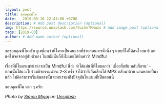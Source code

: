 ```yaml
---
layout: post
title: ขอบคุณพี่โม
date:   2019-03-16 22:43:08 +0700
description: # Add post description (optional)
img: https://source.unsplash.com/Yui5vfKHuzs # Add image post (optional)
tags: [2019-03]
author: # Add name author (optional)
---
```

ขอขอบคุณพี่โมครับ ดูเหมือนว่าพี่โมจะเป็นคนแรกที่ช่วยสอนการนั่งนิ่ง ๆ แบบที่ไม่ได้สนใจสมาธิ แต่แค่ให้จดจ่ออยู่กับตัวเอง ในสมัยนั้นก็ยังไม่เคยได้ยินคำว่า Mindful

เรื่องที่พี่โมมาแนะนำน่าจะเป็น Mindful นี่ล่ะ จำได้แม่นที่พี่โมบอกว่า 'เมื่อยก็ขยับ หลับก็กรน' - ตอนนั้นได้แวะไปร่วมกิจกรรมน่าจะ 2-3 ครั้ง จำได้ว่ายังอัดเสียงใส่ MP3 กลับมาด้วย นานหลายปีมาแล้ว ไม่คิดว่าการเริ่มต้นตรงนั้นจะพาเรามาถึงปัจจุบันในแบบที่เป็นตอนนี้

ขอบคุณพี่โม มาก ๆ ครับ

*Photo by [Simon Migaj](https://unsplash.com/@simonmigaj) on [Unsplash](https://unsplash.com)*
